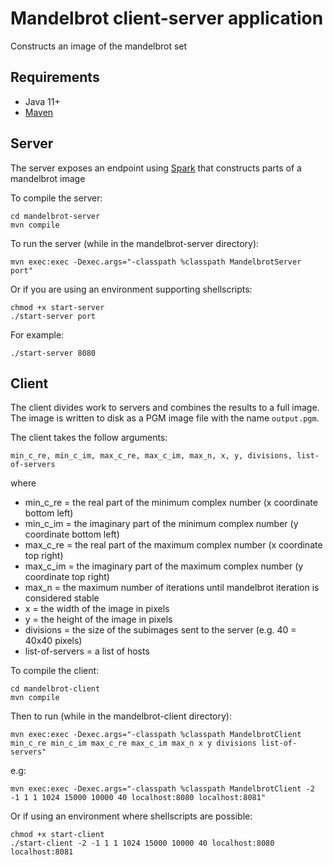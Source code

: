 # Mandelbrot client-server application
Constructs an image of the mandelbrot set

## Requirements

* Java 11+
* [Maven](https://maven.apache.org/install.html)


## Server
The server exposes an endpoint using [Spark](http://sparkjava.com/) that constructs parts of a mandelbrot image 

To compile the server:
```
cd mandelbrot-server
mvn compile
```
To run the server (while in the mandelbrot-server directory):
```
mvn exec:exec -Dexec.args="-classpath %classpath MandelbrotServer port"
```
Or if you are using an environment supporting shellscripts:
```
chmod +x start-server
./start-server port
```
For example:
```
./start-server 8080
```


## Client
The client divides work to servers and combines the results to a full image. The image is written to disk as a PGM image file with the name `output.pgm`.

The client takes the follow arguments:

`min_c_re, min_c_im, max_c_re, max_c_im, max_n, x, y, divisions, list-of-servers`

where  
* min_c_re = the real part of the minimum complex number (x coordinate bottom left)  
* min_c_im = the imaginary part of the minimum complex number (y coordinate bottom left)
* max_c_re = the real part of the maximum complex number (x coordinate top right)
* max_c_im = the imaginary part of the maximum complex number (y coordinate top right)
* max_n = the maximum number of iterations until mandelbrot iteration is considered stable
* x = the width of the image in pixels
* y = the height of the image in pixels
* divisions = the size of the subimages sent to the server (e.g. 40 = 40x40 pixels)
* list-of-servers = a list of hosts 

To compile the client:
```
cd mandelbrot-client
mvn compile
```

Then to run (while in the mandelbrot-client directory):
```
mvn exec:exec -Dexec.args="-classpath %classpath MandelbrotClient min_c_re min_c_im max_c_re max_c_im max_n x y divisions list-of-servers"
```
e.g:
```
mvn exec:exec -Dexec.args="-classpath %classpath MandelbrotClient -2 -1 1 1 1024 15000 10000 40 localhost:8080 localhost:8081"
```

Or if using an environment where shellscripts are possible:
```
chmod +x start-client
./start-client -2 -1 1 1 1024 15000 10000 40 localhost:8080 localhost:8081
```
